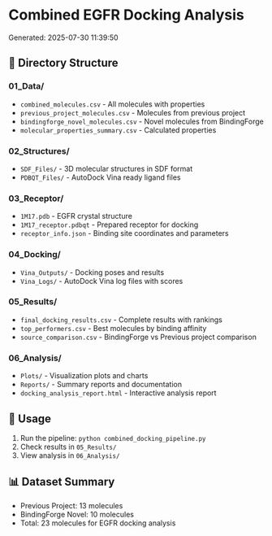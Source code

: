# Combined EGFR Docking Analysis
Generated: 2025-07-30 11:39:50

## 📁 Directory Structure

### 01_Data/
- `combined_molecules.csv` - All molecules with properties
- `previous_project_molecules.csv` - Molecules from previous project  
- `bindingforge_novel_molecules.csv` - Novel molecules from BindingForge
- `molecular_properties_summary.csv` - Calculated properties

### 02_Structures/
- `SDF_Files/` - 3D molecular structures in SDF format
- `PDBQT_Files/` - AutoDock Vina ready ligand files

### 03_Receptor/
- `1M17.pdb` - EGFR crystal structure
- `1M17_receptor.pdbqt` - Prepared receptor for docking
- `receptor_info.json` - Binding site coordinates and parameters

### 04_Docking/
- `Vina_Outputs/` - Docking poses and results
- `Vina_Logs/` - AutoDock Vina log files with scores

### 05_Results/
- `final_docking_results.csv` - Complete results with rankings
- `top_performers.csv` - Best molecules by binding affinity
- `source_comparison.csv` - BindingForge vs Previous project comparison

### 06_Analysis/
- `Plots/` - Visualization plots and charts
- `Reports/` - Summary reports and documentation
- `docking_analysis_report.html` - Interactive analysis report

## 🎯 Usage
1. Run the pipeline: `python combined_docking_pipeline.py`
2. Check results in `05_Results/`
3. View analysis in `06_Analysis/`

## 📊 Dataset Summary
- Previous Project: 13 molecules
- BindingForge Novel: 10 molecules  
- Total: 23 molecules for EGFR docking analysis
